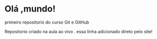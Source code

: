 # Olá ,mundo!
 primeiro repositorio do curso Git e GitHub

Repositorio criado na aula ao vivo .
essa linha adicionado direto pelo site!
